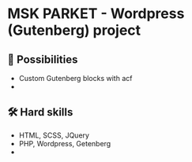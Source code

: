 # MSK PARKET - Wordpress (Gutenberg) project


## 🚀 Possibilities
- Custom Gutenberg blocks with acf
- 


## 🛠 Hard skills
- HTML, SCSS, JQuery
- PHP, Wordpress, Getenberg
- 


